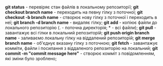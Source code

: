 **git status** - перевіряє стан файлів в локальному репозиторії;
**git checkout branch name** - переходить на певну гілку з поточної;
**git checkout -b branch name** - створює нову гілку з поточної і переходить в неї;
**git branch -d branch name** - видаляє гілку;
**git add** - копіює файли до локального репозиторію (. - поточна директорія; * - всі файли);
**git pull** - завантажує всі гілки в локальний репозиторій;
**git push origin branch name** - заливаємо локальну гілку на віддалений репозиторій;
**git merge branch name** - об'єднує вказану гілку з поточною;
**git fetch** - завантажує комміти, файли і посилання з віддаленого репозиторію на локальний;
**git commit -m "commit message here"** - створює комміт з повідомленням, які зміни було зроблено;